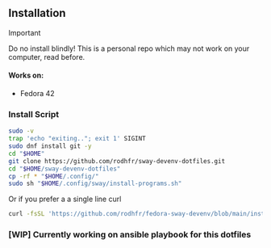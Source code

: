 ## Installation
> [!IMPORTANT]
> Do no install blindly! This is a personal repo which may not work on your computer, read before.

#### Works on: 
* Fedora 42
  
### Install Script
```bash
sudo -v
trap 'echo "exiting.."; exit 1' SIGINT
sudo dnf install git -y
cd "$HOME"
git clone https://github.com/rodhfr/sway-devenv-dotfiles.git 
cd "$HOME/sway-devenv-dotfiles"
cp -rf * "$HOME/.config/"
sudo sh "$HOME/.config/sway/install-programs.sh"
```
Or if you prefer a a single line curl
```bash
curl -fsSL 'https://github.com/rodhfr/fedora-sway-devenv/blob/main/install-helper.sh' | sudo bash
```

### [WIP] Currently working on ansible playbook for this dotfiles

